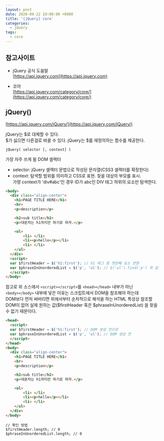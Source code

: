 ```yaml
---
layout: post
date: 2020-09-22 19:00:00 +0900
title: '[jQuery] core'
categories:
  - jQuery
tags:
  - core
---
```


## 참고사이트
- jQuery 공식 도움말  
[https://api.jquery.com](https://api.jquery.com)

- 코어  
[https://api.jquery.com/category/core/](https://api.jquery.com/category/core/)

## jQuery()  
[https://api.jquery.com/jQuery/](https://api.jquery.com/jQuery/)  

jQuery는 $로 대체할 수 있다.  
$가 싫으면 다른걸로 바꿀 수 있다. jQuery는 $를 재정의하는 함수를 제공한다.  

`jQuery( selector [, context] )`

가장 자주 쓰게 될 DOM 셀렉터  
- selector: jQuery 셀렉터 문법으로 작성된 문자열(CSS3 셀렉터를 확장한다)
- context: 탐색할 범위를 의미하고 CSS로 표현. 찾을 대상의 부모를 표시.  
  가령 context가 'div#abc'인 경우 ID가 abc인 DIV 태그 하위의 요소만 탐색한다.

```html
<body>
  <div class="align-center">
  	<h1>PAGE TITLE HERE</h1>
  	<hr>
  	<p>description</p>

  	<h2>sub title</h2>
  	<p>대문자는 h1까지만 하기로 하자.</p>

  	<ul>
  		<li> </li>
  		<li><p>hello</p></li>
  		<li> </li>
  	</ul>
  </div>
  <script>
  var $firstHeader = $('h1:first'); // h1 태그 중 첫번째 요소 반환
  var $phraseInUnorderedList = $('p', 'ul'); // $('ul').find('p') 와 같음. 즉, p태그 중 ul태그 하위에 있는 요소 찾기
  </script>
</body>
```

참고로 위 소스에서 `<script></script>`를 `<head></head>` 내부가 아닌  
`<body></body>` 내부에 넣은 이유는 스크립트에서 DOM을 참조해야 하는데  
DOM보다 먼저 써버리면 위에서부터 순차적으로 해석을 하는
HTML 특성상 참조할 DOM이 없어 실제 원하는 값($firstHeader 혹은 $phraseInUnorderedList) 을 찾을 수 없기 때문이다.

```html
<head>
  <script>
  var $firstHeader = $('h1:first'); // DOM 생성 전으로
  var $phraseInUnorderedList = $('p', 'ul'); // DOM 생성 전
  </script>
</head>
<body>
  <div class="align-center">
  	<h1>PAGE TITLE HERE</h1>
  	<hr>
  	<p>description</p>

  	<h2>sub title</h2>
  	<p>대문자는 h1까지만 하기로 하자.</p>

  	<ul>
  		<li> </li>
  		<li><p>hello</p></li>
  		<li> </li>
  	</ul>
  </div>
</body>
```
```console
// 확인 방법
$firstHeader.length; // 0
$phraseInUnorderedList.length; // 0
```

